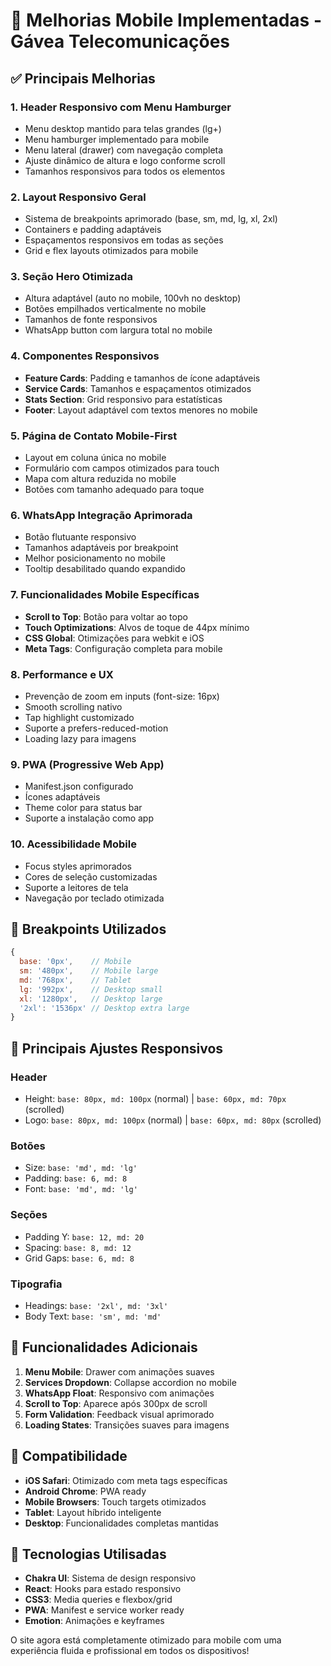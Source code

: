 # 📱 Melhorias Mobile Implementadas - Gávea Telecomunicações

## ✅ Principais Melhorias

### 1. **Header Responsivo com Menu Hamburger**
- Menu desktop mantido para telas grandes (lg+)
- Menu hamburger implementado para mobile
- Menu lateral (drawer) com navegação completa
- Ajuste dinâmico de altura e logo conforme scroll
- Tamanhos responsivos para todos os elementos

### 2. **Layout Responsivo Geral**
- Sistema de breakpoints aprimorado (base, sm, md, lg, xl, 2xl)
- Containers e padding adaptáveis
- Espaçamentos responsivos em todas as seções
- Grid e flex layouts otimizados para mobile

### 3. **Seção Hero Otimizada**
- Altura adaptável (auto no mobile, 100vh no desktop)
- Botões empilhados verticalmente no mobile
- Tamanhos de fonte responsivos
- WhatsApp button com largura total no mobile

### 4. **Componentes Responsivos**
- **Feature Cards**: Padding e tamanhos de ícone adaptáveis
- **Service Cards**: Tamanhos e espaçamentos otimizados
- **Stats Section**: Grid responsivo para estatísticas
- **Footer**: Layout adaptável com textos menores no mobile

### 5. **Página de Contato Mobile-First**
- Layout em coluna única no mobile
- Formulário com campos otimizados para touch
- Mapa com altura reduzida no mobile
- Botões com tamanho adequado para toque

### 6. **WhatsApp Integração Aprimorada**
- Botão flutuante responsivo
- Tamanhos adaptáveis por breakpoint
- Melhor posicionamento no mobile
- Tooltip desabilitado quando expandido

### 7. **Funcionalidades Mobile Específicas**
- **Scroll to Top**: Botão para voltar ao topo
- **Touch Optimizations**: Alvos de toque de 44px mínimo
- **CSS Global**: Otimizações para webkit e iOS
- **Meta Tags**: Configuração completa para mobile

### 8. **Performance e UX**
- Prevenção de zoom em inputs (font-size: 16px)
- Smooth scrolling nativo
- Tap highlight customizado
- Suporte a prefers-reduced-motion
- Loading lazy para imagens

### 9. **PWA (Progressive Web App)**
- Manifest.json configurado
- Ícones adaptáveis
- Theme color para status bar
- Suporte a instalação como app

### 10. **Acessibilidade Mobile**
- Focus styles aprimorados
- Cores de seleção customizadas
- Suporte a leitores de tela
- Navegação por teclado otimizada

## 🎨 Breakpoints Utilizados

```javascript
{
  base: '0px',    // Mobile
  sm: '480px',    // Mobile large
  md: '768px',    // Tablet
  lg: '992px',    // Desktop small
  xl: '1280px',   // Desktop large
  '2xl': '1536px' // Desktop extra large
}
```

## 📐 Principais Ajustes Responsivos

### Header
- Height: `base: 80px, md: 100px` (normal) | `base: 60px, md: 70px` (scrolled)
- Logo: `base: 80px, md: 100px` (normal) | `base: 60px, md: 80px` (scrolled)

### Botões
- Size: `base: 'md', md: 'lg'`
- Padding: `base: 6, md: 8`
- Font: `base: 'md', md: 'lg'`

### Seções
- Padding Y: `base: 12, md: 20`
- Spacing: `base: 8, md: 12`
- Grid Gaps: `base: 6, md: 8`

### Tipografia
- Headings: `base: '2xl', md: '3xl'`
- Body Text: `base: 'sm', md: 'md'`

## 🚀 Funcionalidades Adicionais

1. **Menu Mobile**: Drawer com animações suaves
2. **Services Dropdown**: Collapse accordion no mobile
3. **WhatsApp Float**: Responsivo com animações
4. **Scroll to Top**: Aparece após 300px de scroll
5. **Form Validation**: Feedback visual aprimorado
6. **Loading States**: Transições suaves para imagens

## 📱 Compatibilidade

- **iOS Safari**: Otimizado com meta tags específicas
- **Android Chrome**: PWA ready
- **Mobile Browsers**: Touch targets otimizados
- **Tablet**: Layout híbrido inteligente
- **Desktop**: Funcionalidades completas mantidas

## 🔧 Tecnologias Utilisadas

- **Chakra UI**: Sistema de design responsivo
- **React**: Hooks para estado responsivo
- **CSS3**: Media queries e flexbox/grid
- **PWA**: Manifest e service worker ready
- **Emotion**: Animações e keyframes

O site agora está completamente otimizado para mobile com uma experiência fluida e profissional em todos os dispositivos!
